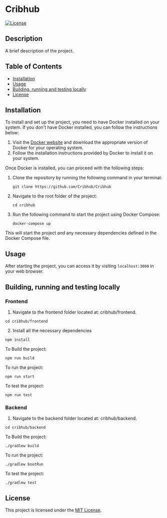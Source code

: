 # Cribhub

[![License](https://img.shields.io/badge/license-MIT-blue.svg)](LICENSE)

## Description

A brief description of the project.

## Table of Contents

- [Installation](#installation)
- [Usage](#usage)
- [Building, running and testing locally](#building-running-and-testing-locally)
- [License](#license)

## Installation

To install and set up the project, you need to have Docker installed on your system. If you don't have Docker installed, you can follow the instructions below:

1. Visit the [Docker website](https://www.docker.com/get-started) and download the appropriate version of Docker for your operating system.
2. Follow the installation instructions provided by Docker to install it on your system.

Once Docker is installed, you can proceed with the following steps:

1. Clone the repository by running the following command in your terminal:
    ```
    git clone https://github.com/Cribhub/Cribhub
    ```

2. Navigate to the root folder of the project:
    ```
    cd cribhub
    ```

3. Run the following command to start the project using Docker Compose:
    ```
    docker-compose up
    ```

This will start the project and any necessary dependencies defined in the Docker Compose file.

## Usage

After starting the project, you can access it by visiting `localhost:3000` in your web browser.

## Building, running and testing locally

### Frontend

1. Navigate to the frontend folder located at: cribhub/frontend.
```
cd cribhub/frontend
```

2. Install all the necessary dependencies
```
npm install
```

To Build the project:
```
npm run build
```

To run the project:
```
npm run start
```

To test the project:
```
npm run test
```

### Backend

1. Navigate to the backend folder located at: cribhub/backend.
```
cd cribhub/backend
```

To Build the project:
```
./gradlew build
```

To run the project:
```
./gradlew bootRun
```

To test the project:
```
./gradlew test
```

## License

This project is licensed under the [MIT License](LICENSE).